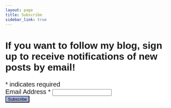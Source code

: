 ```yaml
---
layout: page
title: Subscribe
sidebar_link: true
---
```


<!-- Begin Mailchimp Signup Form -->
<link href="//cdn-images.mailchimp.com/embedcode/classic-10_7.css" rel="stylesheet" type="text/css">
<style type="text/css">
	#mc_embed_signup{background:#fff; clear:left; font:20px Segou UI,Arial,sans-serif; }
	/* Add your own Mailchimp form style overrides in your site stylesheet or in this style block.
	   We recommend moving this block and the preceding CSS link to the HEAD of your HTML file. */
</style>
<div id="mc_embed_signup">
<form action="https://feliciabacon.us17.list-manage.com/subscribe/post?u=245129d0caa44c2379f3c86cf&amp;id=85920c6a55" method="post" id="mc-embedded-subscribe-form" name="mc-embedded-subscribe-form" class="validate" target="_blank" novalidate>
    <div id="mc_embed_signup_scroll">
	<h2>If you want to follow my blog, sign up to receive notifications of new posts by email!</h2>
<div class="indicates-required"><span class="asterisk">*</span> indicates required</div>
<div class="mc-field-group">
	<label for="mce-EMAIL">Email Address  <span class="asterisk">*</span>
</label>
	<input type="email" value="" name="EMAIL" class="required email" id="mce-EMAIL">
</div>
	<div id="mce-responses" class="clear">
		<div class="response" id="mce-error-response" style="display:none"></div>
		<div class="response" id="mce-success-response" style="display:none"></div>
	</div>    <!-- real people should not fill this in and expect good things - do not remove this or risk form bot signups-->
    <div style="position: absolute; left: -5000px;" aria-hidden="true"><input type="text" name="b_245129d0caa44c2379f3c86cf_85920c6a55" tabindex="-1" value=""></div>
    <div class="clear"><input type="submit" button style="background-color:#a6b1e1" value="Subscribe" name="subscribe" id="mc-embedded-subscribe" class="button"></div>
    </div>
</form>
</div>

<!--End mc_embed_signup-->